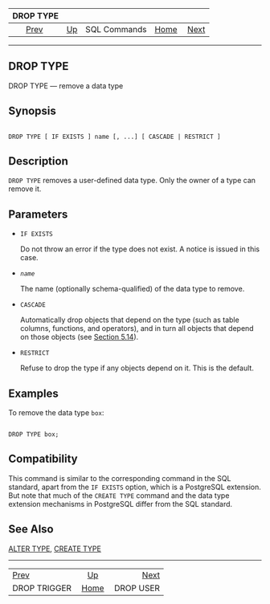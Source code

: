 <!--?xml version="1.0" encoding="UTF-8" standalone="no"?-->

|                   DROP TYPE                  |                                        |              |                                                       |                                        |
| :------------------------------------------: | :------------------------------------- | :----------: | ----------------------------------------------------: | -------------------------------------: |
| [Prev](sql-droptrigger.html "DROP TRIGGER")  | [Up](sql-commands.html "SQL Commands") | SQL Commands | [Home](index.html "PostgreSQL 17devel Documentation") |  [Next](sql-dropuser.html "DROP USER") |

***



## DROP TYPE

DROP TYPE — remove a data type

## Synopsis

```

DROP TYPE [ IF EXISTS ] name [, ...] [ CASCADE | RESTRICT ]
```

## Description

`DROP TYPE` removes a user-defined data type. Only the owner of a type can remove it.

## Parameters

*   `IF EXISTS`

    Do not throw an error if the type does not exist. A notice is issued in this case.

*   *`name`*

    The name (optionally schema-qualified) of the data type to remove.

*   `CASCADE`

    Automatically drop objects that depend on the type (such as table columns, functions, and operators), and in turn all objects that depend on those objects (see [Section 5.14](ddl-depend.html "5.14. Dependency Tracking")).

*   `RESTRICT`

    Refuse to drop the type if any objects depend on it. This is the default.

## Examples

To remove the data type `box`:

```

DROP TYPE box;
```

## Compatibility

This command is similar to the corresponding command in the SQL standard, apart from the `IF EXISTS` option, which is a PostgreSQL extension. But note that much of the `CREATE TYPE` command and the data type extension mechanisms in PostgreSQL differ from the SQL standard.

## See Also

[ALTER TYPE](sql-altertype.html "ALTER TYPE"), [CREATE TYPE](sql-createtype.html "CREATE TYPE")

***

|                                              |                                                       |                                        |
| :------------------------------------------- | :---------------------------------------------------: | -------------------------------------: |
| [Prev](sql-droptrigger.html "DROP TRIGGER")  |         [Up](sql-commands.html "SQL Commands")        |  [Next](sql-dropuser.html "DROP USER") |
| DROP TRIGGER                                 | [Home](index.html "PostgreSQL 17devel Documentation") |                              DROP USER |
